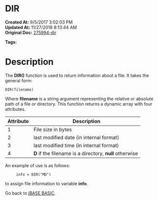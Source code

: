 # DIR

**Created At:** 9/5/2017 3:02:03 PM  
**Updated At:** 11/27/2018 8:13:44 AM  
**Original Doc:** [275994-dir](https://docs.jbase.com/36868-jbase-basic/275994-dir)  

**Tags:**
<badge text='file information' vertical='middle' />

# Description

The **DIR()** function is used to return information about a file. It takes the general form:

```
DIR(filename)
```

Where **filename** is a string argument representing the relative or absolute path of a file or directory. This function returns a dynamic array with four attributes.


| Attribute<br> |  Description<br> |
| --- | --- |
| 1 | File size in bytes<br> |
| 2 | last modified date (in internal format)<br> |
| 3 | last modified time (in internal format)<br> |
| 4 | **D** if the filename is a directory, **null** otherwise<br> |




An example of use is as follows:

```
     info = DIR("MD")
```

to assign file information to variable **info**.

Go back to [jBASE BASIC](./../jbase-basic-programmers-reference-guide).



